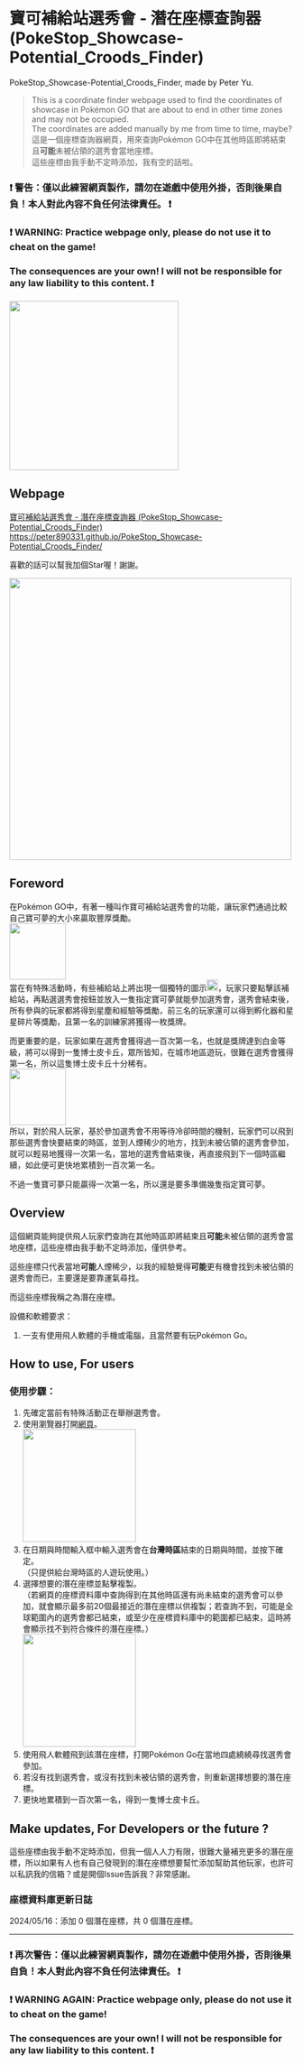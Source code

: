 # 寶可補給站選秀會 - 潛在座標查詢器 (PokeStop_Showcase-Potential_Croods_Finder)

PokeStop_Showcase-Potential_Croods_Finder, made by Peter Yu.
> This is a coordinate finder webpage used to find the coordinates of showcase in Pokémon GO that are about to end in other time zones and may not be occupied.    
> The coordinates are added manually by me from time to time, maybe?    
> 這是一個座標查詢器網頁，用來查詢Pokémon GO中在其他時區即將結束且**可能**未被佔領的選秀會當地座標。    
> 這些座標由我手動不定時添加，我有空的話啦。

### ❗ 警告：僅以此練習網頁製作，請勿在遊戲中使用外掛，否則後果自負！本人對此內容不負任何法律責任。 ❗    
### ❗ WARNING: Practice webpage only, please do not use it to cheat on the game!     
### The consequences are your own! I will not be responsible for any law liability to this content. ❗    
<img src= "https://github.com/peter890331/PokeStop_Showcase-Potential_Croods_Finder/blob/gh-pages/icon.png" width="300px">

## Webpage
  [寶可補給站選秀會 - 潛在座標查詢器 (PokeStop_Showcase-Potential_Croods_Finder)][1]    
  https://peter890331.github.io/PokeStop_Showcase-Potential_Croods_Finder/    
      
  喜歡的話可以幫我加個Star喔！謝謝。   
      
  <img src= "https://github.com/peter890331/PokeStop_Showcase-Potential_Croods_Finder/blob/gh-pages/webpage1.png" width="500px">   
  
  [1]: https://peter890331.github.io/PokeStop_Showcase-Potential_Croods_Finder/
  
## Foreword
在Pokémon GO中，有著一種叫作寶可補給站選秀會的功能，讓玩家們通過比較自己寶可夢的大小來贏取豐厚獎勵。    
<img src= "https://github.com/peter890331/PokeStop_Showcase-Potential_Croods_Finder/blob/gh-pages/Showcase_icon.png" width="100px">    
當在有特殊活動時，有些補給站上將出現一個獨特的圖示<img src= "https://github.com/peter890331/PokeStop_Showcase-Potential_Croods_Finder/blob/gh-pages/Showcase_icon.png" width="20px">，玩家只要點擊該補給站，再點選選秀會按鈕並放入一隻指定寶可夢就能參加選秀會，選秀會結束後，所有參與的玩家都將得到星塵和經驗等獎勵，前三名的玩家還可以得到孵化器和星星碎片等獎勵，且第一名的訓練家將獲得一枚獎牌。    
    
而更重要的是，玩家如果在選秀會獲得過一百次第一名，也就是獎牌達到白金等級，將可以得到一隻博士皮卡丘，眾所皆知，在城市地區遊玩，很難在選秀會獲得第一名，所以這隻博士皮卡丘十分稀有。    
<img src= "https://github.com/peter890331/PokeStop_Showcase-Potential_Croods_Finder/blob/gh-pages/pikachu.png" width="100px">    
所以，對於飛人玩家，基於參加選秀會不用等待冷卻時間的機制，玩家們可以飛到那些選秀會快要結束的時區，並到人煙稀少的地方，找到未被佔領的選秀會參加，就可以輕易地獲得一次第一名，當地的選秀會結束後，再直接飛到下一個時區繼續，如此便可更快地累積到一百次第一名。    
    
不過一隻寶可夢只能贏得一次第一名，所以還是要多準備幾隻指定寶可夢。

## Overview
這個網頁能夠提供飛人玩家們查詢在其他時區即將結束且**可能**未被佔領的選秀會當地座標，這些座標由我手動不定時添加，僅供參考。  
    
這些座標只代表當地**可能**人煙稀少，以我的經驗覺得**可能**更有機會找到未被佔領的選秀會而已，主要還是要靠運氣尋找。    
    
而這些座標我稱之為潛在座標。

設備和軟體要求：
  1. 一支有使用飛人軟體的手機或電腦，且當然要有玩Pokémon Go。

## How to use, For users

### 使用步驟：
  1. 先確定當前有特殊活動正在舉辦選秀會。
  2. 使用瀏覽器打開[網頁][1]。    
     <img src= "https://github.com/peter890331/PokeStop_Showcase-Potential_Croods_Finder/blob/gh-pages/webpage1.png" width="200px">   
  3. 在日期與時間輸入框中輸入選秀會在**台灣時區**結束的日期與時間，並按下確定。    
     （只提供給台灣時區的人遊玩使用。）
  4. 選擇想要的潛在座標並點擊複製。    
     （若網頁的座標資料庫中查詢得到在其他時區還有尚未結束的選秀會可以參加，就會顯示最多前20個最接近的潛在座標以供複製；若查詢不到，可能是全球範圍內的選秀會都已結束，或至少在座標資料庫中的範圍都已結束，這時將會顯示找不到符合條件的潛在座標。）    
     <img src= "https://github.com/peter890331/PokeStop_Showcase-Potential_Croods_Finder/blob/gh-pages/webpage2.png" width="200px">   
  6. 使用飛人軟體飛到該潛在座標，打開Pokémon Go在當地四處繞繞尋找選秀會參加。
  7. 若沒有找到選秀會，或沒有找到未被佔領的選秀會，則重新選擇想要的潛在座標。
  8. 更快地累積到一百次第一名，得到一隻博士皮卡丘。

## Make updates, For Developers or the future ?
這些座標由我手動不定時添加，但我一個人人力有限，很難大量補充更多的潛在座標，所以如果有人也有自己發現到的潛在座標想要幫忙添加幫助其他玩家，也許可以私訊我的信箱？或是開個Issue告訴我？非常感謝。

### 座標資料庫更新日誌
2024/05/16：添加 0 個潛在座標，共 0 個潛在座標。

---

### ❗ 再次警告：僅以此練習網頁製作，請勿在遊戲中使用外掛，否則後果自負！本人對此內容不負任何法律責任。 ❗    
### ❗ WARNING AGAIN: Practice webpage only, please do not use it to cheat on the game!     
### The consequences are your own! I will not be responsible for any law liability to this content. ❗  


